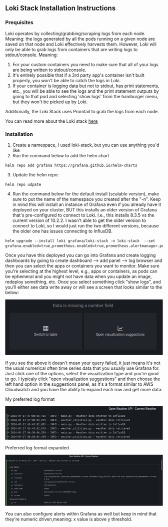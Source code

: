 ## Loki Stack Installation Instructions

### Prequisites

Loki operates by collecting/grabbing/scraping logs from each node. Meaning: the logs generated by all the pods running on a given node are saved on that node and Loki effectively harvests them. However, Loki will only be able to grab logs from containers that are writing logs to stdout/console. Meaning:

1) For your custom containers you need to make sure that all of your logs are being written to stdout/console. 
2) It's entirely possible that if a 3rd party app's container isn't built properly, you won't be able to catch the logs in Loki. 
3) If your container is logging data but not to stdout, has print statements, etc., you will be able to see the logs and the print statement outputs by going to that pod and selecting 'show logs' from the hamburger menu, but they won't be picked up by Loki. 

Additionally, the Loki Stack uses Promtail to grab the logs from each node. 

You can read more about the Loki stack [here](https://grafana.com/docs/loki/latest/)

### Installation 

1) Create a namespace, I used loki-stack, but you can use anything you'd like 
2) Run the command below to add the helm chart 
```
helm repo add grafana https://grafana.github.io/helm-charts
```
3) Update the helm repo:
~~~
helm repo udpate
~~~

4) Run the command below for the default install (scalable version), make sure to put the name of the namespace you created after the "-n". Keep in mind this will install an instance of Grafana even if you already have it deployed on your cluster, BUT this installs an older version of Grafana that's pre-configured to connect to Loki. I.e., this installs 8.3.5 vs the current version of 10.2.2. I wasn't able to get the older version to connect to Loki, so I would just run the two different versions, because the older one has issues connecting to InfluxDB. 

```
helm upgrade --install loki grafana/loki-stack -n loki-stack  --set grafana.enabled=true,prometheus.enabled=true,prometheus.alertmanager.persistentVolume.enabled=false,prometheus.server.persistentVolume.enabled=false,loki.persistence.enabled=true,loki.persistence.storageClassName=longhorn,loki.persistence.size=20G
```

Once you have this deployed you can go into Grafana and create logging dashboards by going to create dashboard --> add panel --> log browser  and then you can select the apps or containers you want to monitor. Make sure you're selecting at the highest level, e.g., apps or containers, as pods can be ephemeral and you might not have data when you update an image, redeploy something, etc. Once you select something click "show logs", and you'll either see data write away or will see a screen that looks similar to the below:

![Loki-Grafana Numerical](../images/loki_numerical_missing.png)

If you see the above it doesn't mean your query failed, it just means it's not the usual numerical often time series data that you usually use Grafana for. Just click one of the options, select the visualization type and you're good to go. I typicaly click "open visualization suggestions" and then choose the left hand option in the suggestions panel, as it's a format similar to AWS Cloudwatch and you have the ability to expand each row and get more data:

My preferred log format

![Loki-Grafana Numerical](../images/log_example.png)

Preferred log format expanded 

![Loki-Grafana Numerical](../images/expanded_log.png)

You can also configure alerts within Grafana as well but keep in mind that they're numeric driven,meaning: x value is above y threshold. 